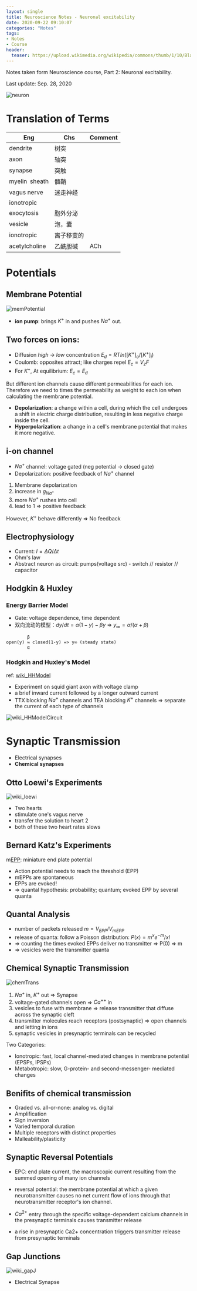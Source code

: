 ```yaml
---
layout: single
title: Neuroscience Notes - Neuronal excitability
date: 2020-09-22 09:10:07
categories: "Notes"
tags:
- Notes
- Course
header:
  teaser: https://upload.wikimedia.org/wikipedia/commons/thumb/1/10/Blausen_0657_MultipolarNeuron.png/1920px-Blausen_0657_MultipolarNeuron.png
---
```


Notes taken form Neuroscience course, Part 2: Neuronal excitability.

Last update: Sep. 28, 2020

![neuron](https://upload.wikimedia.org/wikipedia/commons/thumb/1/10/Blausen_0657_MultipolarNeuron.png/1920px-Blausen_0657_MultipolarNeuron.png)

# Translation of Terms

| Eng           | Chs        | Comment |
| ------------- | ---------- | ------- |
| dendrite      | 树突       |         |
| axon          | 轴突       |         |
| synapse       | 突触       |         |
| myelin sheath | 髓鞘       |         |
| vagus nerve   | 迷走神经   |         |
| ionotropic    |            |         |
| exocytosis    | 胞外分泌   |         |
| vesicle       | 泡，囊     |         |
| ionotropic    | 离子移变的 |         |
| acetylcholine | 乙酰胆碱 | ACh|


# Potentials

## Membrane Potential

![memPotential](https://upload.wikimedia.org/wikipedia/commons/thumb/f/fb/Basis_of_Membrane_Potential2.png/1280px-Basis_of_Membrane_Potential2.png)

- **ion pump**: brings $K^+$ in and pushes ${Na}^+$ out.

## Two forces on ions:

- Diffusion *high* -> *low* concentration $E_d = RTln([K^+]_o/[K^+]_i)$
- Coulomb: opposites attract; like charges repel $E_c = V_zF$
- For $K^+$, At equilibrium: $E_c = E_d$

But different ion channels cause different permeabilities for each ion. Therefore we need to times the permeability as weight to each ion when calculating the membrane potential.

- **Depolarization**: a change within a cell, during which the cell undergoes a shift in electric charge distribution, resulting in less negative charge inside the cell.
- **Hyperpolarization**: a change in a cell's membrane potential that makes it more negative.

## i-on channel

- ${Na}^+$ channel: voltage gated (neg potential -> closed gate)
- Depolarization: positive feedback of ${Na}^+$ channel

1. Membrane depolarization
2. increase in $g_{Na^+}$
3. more ${Na}^+$ rushes into cell
4. lead to 1 => positive feedback

However, $K^+$ behave differently => No feedback

## Electrophysiology

- Current: $I =\Delta Q/\Delta t$
- Ohm's law
- Abstract neuron as circuit: pumps(voltage src) - switch // resistor // capacitor

## Hodgkin & Huxley

### Energy Barrier Model

- Gate: voltage dependence, time dependent
- 双向流动的模型：$dy/dt = \alpha(1-y)-\beta y$ => $y_{\infty} = \alpha/(\alpha + \beta)$

``` 
      	β
open(y) ⇋ closed(1-y) => y∞ (steady state)
        α
```

### Hodgkin and Huxley's Model

ref: [wiki_HHModel](https://en.wikipedia.org/wiki/Hodgkin%E2%80%93Huxley_model)

- Experiment on squid giant axon with voltage clamp
- a brief inward current followed by a longer outward current
- TTX blocking $Na^+$ channels and TEA blocking $K^+$ channels => separate the current of each type of channels

![wiki_HHModelCircuit](https://upload.wikimedia.org/wikipedia/commons/thumb/9/98/Hodgkin-Huxley.svg/525px-Hodgkin-Huxley.svg.png)

# Synaptic Transmission

- Electrical synapses
- **Chemical synapses**

## Otto Loewi's Experiments

![wiki_loewi](https://upload.wikimedia.org/wikipedia/commons/c/c6/Vagusstoff2.png)

- Two hearts
- stimulate one's vagus nerve
- transfer the solution to heart 2
- both of these two heart rates slows

## Bernard Katz's Experiments

m[EPP](https://en.wikipedia.org/wiki/End-plate_potential): miniature end plate potential

- Action potential needs to reach the threshold (EPP)
- mEPPs are spontaneous
- EPPs are evoked!
- => quantal hypothesis: probability; quantum; evoked EPP by several quanta

## Quantal Analysis

- number of packets released $m = V_{EPP}/V_{mEPP}$
- release of quanta: follow a Poisson distribution: $P(x) = m^xe^{-m}/x!$ 
- => counting the times evoked EPPs deliver no transmitter => P(0) => m
- => vesicles were the transmitter quanta

## Chemical Synaptic Transmission 

![chemTrans](/assets/images/Neuro/chemTrans.jpg)

1. $Na^+$ in, $K^+$ out => Synapse
2. voltage-gated channels open => $Ca^{++}$ in
3. vesicles to fuse with membrane => release transmitter that diffuse across the synaptic cleft
4. transmitter molecules reach receptors (postsynaptic) => open channels and letting in ions
5. synaptic vesicles in presynaptic terminals can be recycled

Two Categories:

- Ionotropic: fast, local channel-mediated changes in membrane potential (EPSPs, IPSPs)
- Metabotropic: slow, G-protein- and second-messenger- mediated changes 


## Benifits of chemical transmission

- Graded vs. all-or-none: analog vs. digital
- Amplification
- Sign inversion
- Varied temporal duration
- Multiple receptors with distinct properties
- Malleability/plasticity

## Synaptic Reversal Potentials

- EPC: end plate current, the macroscopic current resulting from the summed opening of many ion channels
- reversal potential: the membrane potential at which a given neurotransmitter causes no net current flow of ions through that neurotransmitter receptor's ion channel.

- $Ca^{2+}$ entry through the specific voltage-dependent calcium channels in the presynaptic terminals causes transmitter release
- a rise in presynaptic Ca2+ concentration triggers transmitter release from presynaptic terminals

## Gap Junctions

![wiki_gapJ](https://upload.wikimedia.org/wikipedia/commons/thumb/b/b7/Gap_cell_junction-en.svg/1920px-Gap_cell_junction-en.svg.png)

- Electrical Synapse